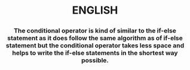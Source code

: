 # <p align=center> ENGLISH </p>

### <p align=center> The conditional operator is kind of similar to the if-else statement as it does follow the same algorithm as of if-else statement but the conditional operator takes less space and helps to write the if-else statements in the shortest way possible. </p>
